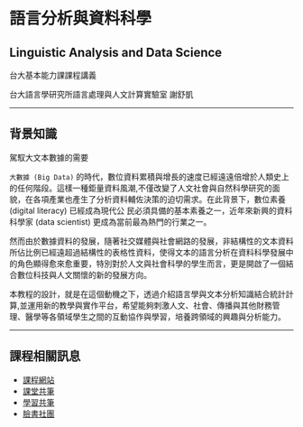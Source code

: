 # 語言分析與資料科學

## Linguistic Analysis and Data Science

台大基本能力課課程講義

台大語言學研究所語言處理與人文計算實驗室   謝舒凱

---

## 背景知識

駕馭大文本數據的需要

`大數據 (Big Data)` 的時代，數位資料累積與增長的速度已經遠遠倍增於人類史上的任何階段。這樣一種鉅量資料風潮,不僅改變了人文社會與自然科學研究的面貌，在各項產業也產生了分析資料輔佐決策的迫切需求。在此背景下，數位素養 \(digital literacy\) 已經成為現代公 民必須具備的基本素養之一，近年來新興的資料科學家 \(data scientist\) 更成為當前最為熱門的行業之一。

然而由於數據資料的發展，隨著社交媒體與社會網路的發展，非結構性的文本資料所佔比例已經遠超過結構性的表格性資料，使得文本的語言分析在資料科學發展中的角色顯得愈來愈重要，特別對於人文與社會科學的學生而言，更是開啟了一個結合數位科技與人文關懷的新的發展方向。

本教程的設計，就是在這個動機之下，透過介紹語言學與文本分析知識結合統計計算,並運用新的教學與實作平台，希望能夠刺激人文、社會、傳播與其他財務管理、醫學等各領域學生之間的互動協作與學習，培養跨領域的興趣與分析能力。

---

## 課程相關訊息

* [課程網站](http://loperntu.github.io/lads)
* [課堂共筆](https://hackpad.com/G2xpgmB77bL)
* [學習共筆](https://lads2015fall.hackpad.com/)
* [臉書社團](https://www.facebook.com/groups/652099794893097/)

